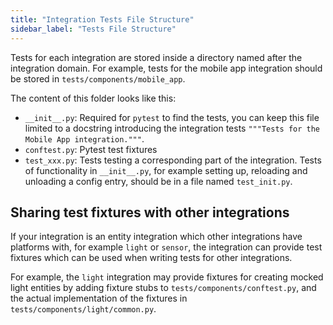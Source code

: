 ```yaml
---
title: "Integration Tests File Structure"
sidebar_label: "Tests File Structure"
---
```


Tests for each integration are stored inside a directory named after the integration domain. For example, tests for the mobile app integration should be stored in `tests/components/mobile_app`.

The content of this folder looks like this:

- `__init__.py`: Required for `pytest` to find the tests, you can keep this file limited to a docstring introducing the integration tests `"""Tests for the Mobile App integration."""`.
- `conftest.py`: Pytest test fixtures
- `test_xxx.py`: Tests testing a corresponding part of the integration. Tests of functionality in `__init__.py`, for example setting up, reloading and unloading a config entry, should be in a file named `test_init.py`.

## Sharing test fixtures with other integrations

If your integration is an entity integration which other integrations have platforms with, for example `light` or `sensor`, the integration can provide test fixtures which can be used when writing tests for other integrations.

For example, the `light` integration may provide fixtures for creating mocked light entities by adding fixture stubs to `tests/components/conftest.py`, and the actual implementation of the fixtures in `tests/components/light/common.py`.
